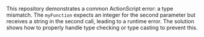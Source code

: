 This repository demonstrates a common ActionScript error: a type mismatch.  The `myFunction` expects an integer for the second parameter but receives a string in the second call, leading to a runtime error. The solution shows how to properly handle type checking or type casting to prevent this.